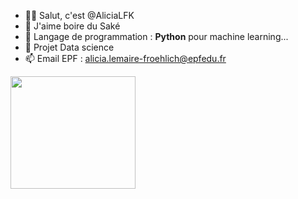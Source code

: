 - 🙋‍♀️ Salut, c'est @AliciaLFK
- 🍶 J'aime boire du Saké
- 🐍 Langage de programmation : **Python** pour machine learning...
- 💞️ Projet Data science
- 📫 Email EPF : alicia.lemaire-froehlich@epfedu.fr
<img src="https://user-images.githubusercontent.com/100349618/155848662-c55c4d46-6ba2-4d9c-b170-2cc87cd4dc75.jpg" width="200" height="180">


<!---
AliciaLFK/AliciaLFK is a ✨ special ✨ repository because its `README.md` (this file) appears on your GitHub profile.
You can click the Preview link to take a look at your changes.
--->
